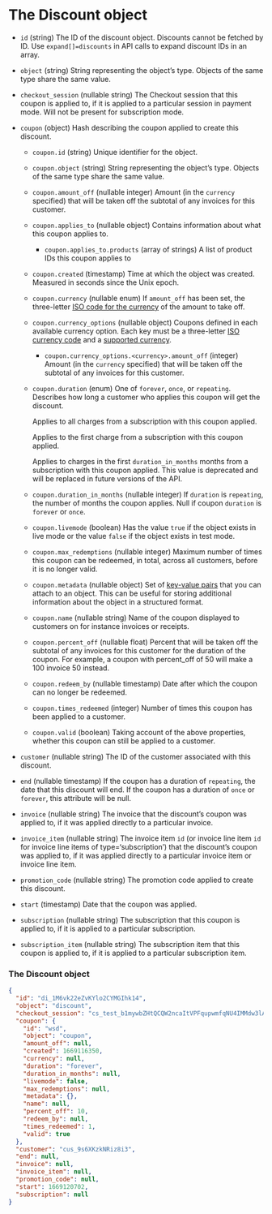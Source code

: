 # The Discount object

- `id` (string)
  The ID of the discount object. Discounts cannot be fetched by ID. Use `expand[]=discounts` in API calls to expand discount IDs in an array.

- `object` (string)
  String representing the object’s type. Objects of the same type share the same value.

- `checkout_session` (nullable string)
  The Checkout session that this coupon is applied to, if it is applied to a particular session in payment mode. Will not be present for subscription mode.

- `coupon` (object)
  Hash describing the coupon applied to create this discount.

  - `coupon.id` (string)
    Unique identifier for the object.

  - `coupon.object` (string)
    String representing the object’s type. Objects of the same type share the same value.

  - `coupon.amount_off` (nullable integer)
    Amount (in the `currency` specified) that will be taken off the subtotal of any invoices for this customer.

  - `coupon.applies_to` (nullable object)
    Contains information about what this coupon applies to.

    - `coupon.applies_to.products` (array of strings)
      A list of product IDs this coupon applies to

  - `coupon.created` (timestamp)
    Time at which the object was created. Measured in seconds since the Unix epoch.

  - `coupon.currency` (nullable enum)
    If `amount_off` has been set, the three-letter [ISO code for the currency](https://stripe.com/docs/currencies) of the amount to take off.

  - `coupon.currency_options` (nullable object)
    Coupons defined in each available currency option. Each key must be a three-letter [ISO currency code](https://www.iso.org/iso-4217-currency-codes.html) and a [supported currency](https://stripe.com/docs/currencies).

    - `coupon.currency_options.<currency>.amount_off` (integer)
      Amount (in the `currency` specified) that will be taken off the subtotal of any invoices for this customer.

  - `coupon.duration` (enum)
    One of `forever`, `once`, or `repeating`. Describes how long a customer who applies this coupon will get the discount.

    Applies to all charges from a subscription with this coupon applied.

    Applies to the first charge from a subscription with this coupon applied.

    Applies to charges in the first `duration_in_months` months from a subscription with this coupon applied. This value is deprecated and will be replaced in future versions of the API.

  - `coupon.duration_in_months` (nullable integer)
    If `duration` is `repeating`, the number of months the coupon applies. Null if coupon `duration` is `forever` or `once`.

  - `coupon.livemode` (boolean)
    Has the value `true` if the object exists in live mode or the value `false` if the object exists in test mode.

  - `coupon.max_redemptions` (nullable integer)
    Maximum number of times this coupon can be redeemed, in total, across all customers, before it is no longer valid.

  - `coupon.metadata` (nullable object)
    Set of [key-value pairs](https://docs.stripe.com/docs/api/metadata.md) that you can attach to an object. This can be useful for storing additional information about the object in a structured format.

  - `coupon.name` (nullable string)
    Name of the coupon displayed to customers on for instance invoices or receipts.

  - `coupon.percent_off` (nullable float)
    Percent that will be taken off the subtotal of any invoices for this customer for the duration of the coupon. For example, a coupon with percent_off of 50 will make a 100 invoice 50 instead.

  - `coupon.redeem_by` (nullable timestamp)
    Date after which the coupon can no longer be redeemed.

  - `coupon.times_redeemed` (integer)
    Number of times this coupon has been applied to a customer.

  - `coupon.valid` (boolean)
    Taking account of the above properties, whether this coupon can still be applied to a customer.

- `customer` (nullable string)
  The ID of the customer associated with this discount.

- `end` (nullable timestamp)
  If the coupon has a duration of `repeating`, the date that this discount will end. If the coupon has a duration of `once` or `forever`, this attribute will be null.

- `invoice` (nullable string)
  The invoice that the discount’s coupon was applied to, if it was applied directly to a particular invoice.

- `invoice_item` (nullable string)
  The invoice item `id` (or invoice line item `id` for invoice line items of type=‘subscription’) that the discount’s coupon was applied to, if it was applied directly to a particular invoice item or invoice line item.

- `promotion_code` (nullable string)
  The promotion code applied to create this discount.

- `start` (timestamp)
  Date that the coupon was applied.

- `subscription` (nullable string)
  The subscription that this coupon is applied to, if it is applied to a particular subscription.

- `subscription_item` (nullable string)
  The subscription item that this coupon is applied to, if it is applied to a particular subscription item.

### The Discount object

```json
{
  "id": "di_1M6vk22eZvKYlo2CYMGIhk14",
  "object": "discount",
  "checkout_session": "cs_test_b1mywbZHtQCQW2ncaItVPFqupwmfqNU4IMMdw3lArEBGt0QD0CZDrNQswR",
  "coupon": {
    "id": "wsd",
    "object": "coupon",
    "amount_off": null,
    "created": 1669116350,
    "currency": null,
    "duration": "forever",
    "duration_in_months": null,
    "livemode": false,
    "max_redemptions": null,
    "metadata": {},
    "name": null,
    "percent_off": 10,
    "redeem_by": null,
    "times_redeemed": 1,
    "valid": true
  },
  "customer": "cus_9s6XKzkNRiz8i3",
  "end": null,
  "invoice": null,
  "invoice_item": null,
  "promotion_code": null,
  "start": 1669120702,
  "subscription": null
}
```